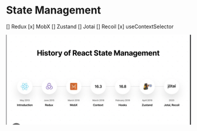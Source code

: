 # State Management

[] Redux
[x] MobX
[] Zustand
[] Jotai
[] Recoil
[x] useContextSelector

<img src="./src/assets/StateManagement.png"/>
